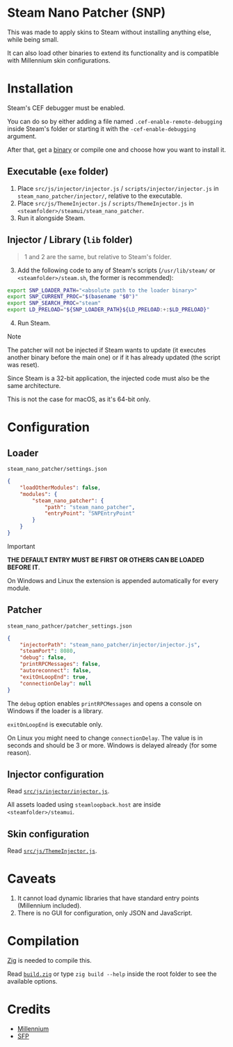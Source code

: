 # Steam Nano Patcher (SNP)

This was made to apply skins to Steam without installing anything else, while being small.

It can also load other binaries to extend its functionality and is compatible with Millennium skin configurations.

# Installation

Steam's CEF debugger must be enabled.

You can do so by either adding a file named `.cef-enable-remote-debugging` inside Steam's folder or starting it with the `-cef-enable-debugging` argument.

After that, get a [binary](https://github.com/x07x08/steam-nano-patcher/releases) or compile one and choose how you want to install it.

## Executable (`exe` folder)

1. Place `src/js/injector/injector.js` / `scripts/injector/injector.js` in `steam_nano_patcher/injector/`, relative to the executable.
2. Place `src/js/ThemeInjector.js` / `scripts/ThemeInjector.js` in `<steamfolder>/steamui/steam_nano_patcher`.
3. Run it alongside Steam.

## Injector / Library (`lib` folder)

> 1 and 2 are the same, but relative to Steam's folder.
3. Add the following code to any of Steam's scripts (`/usr/lib/steam/` or `<steamfolder>/steam.sh`, the former is recommended):

```sh
export SNP_LOADER_PATH="<absolute path to the loader binary>"
export SNP_CURRENT_PROC="$(basename "$0")"
export SNP_SEARCH_PROC="steam"
export LD_PRELOAD="${SNP_LOADER_PATH}${LD_PRELOAD:+:$LD_PRELOAD}"
```

4. Run Steam.

> [!NOTE]
> 
> The patcher will not be injected if Steam wants to update (it executes another binary before the main one) or if it has already updated (the script was reset).
> 
> Since Steam is a 32-bit application, the injected code must also be the same architecture.
> 
> This is not the case for macOS, as it's 64-bit only.

# Configuration

## Loader

`steam_nano_patcher/settings.json`

```json
{
	"loadOtherModules": false,
	"modules": {
		"steam_nano_patcher": {
			"path": "steam_nano_patcher",
			"entryPoint": "SNPEntryPoint"
		}
	}
}
```

> [!IMPORTANT]
> **THE DEFAULT ENTRY MUST BE FIRST OR OTHERS CAN BE LOADED BEFORE IT**.
>
> On Windows and Linux the extension is appended automatically for every module.

## Patcher

`steam_nano_pathcer/patcher_settings.json`

```json
{
	"injectorPath": "steam_nano_patcher/injector/injector.js",
	"steamPort": 8080,
	"debug": false,
	"printRPCMessages": false,
	"autoreconnect": false,
	"exitOnLoopEnd": true,
	"connectionDelay": null
}
```

The `debug` option enables `printRPCMessages` and opens a console on Windows if the loader is a library.

`exitOnLoopEnd` is executable only.

On Linux you might need to change `connectionDelay`. The value is in seconds and should be 3 or more. Windows is delayed already (for some reason).

## Injector configuration

Read [`src/js/injector/injector.js`](https://github.com/x07x08/steam-nano-patcher/blob/main/src/js/injector/injector.js).

All assets loaded using `steamloopback.host` are inside `<steamfolder>/steamui`.

## Skin configuration
Read [`src/js/ThemeInjector.js`](https://github.com/x07x08/steam-nano-patcher/blob/main/src/js/ThemeInjector.js).

# Caveats

1. It cannot load dynamic libraries that have standard entry points (Millennium included).
2. There is no GUI for configuration, only JSON and JavaScript.

# Compilation

[Zig](https://ziglang.org) is needed to compile this.

Read [`build.zig`](https://github.com/x07x08/steam-nano-patcher/blob/main/build.zig) or type `zig build --help` inside the root folder to see the available options.

# Credits

* [Millennium](https://github.com/SteamClientHomebrew/Millennium)
* [SFP](https://github.com/PhantomGamers/SFP)
